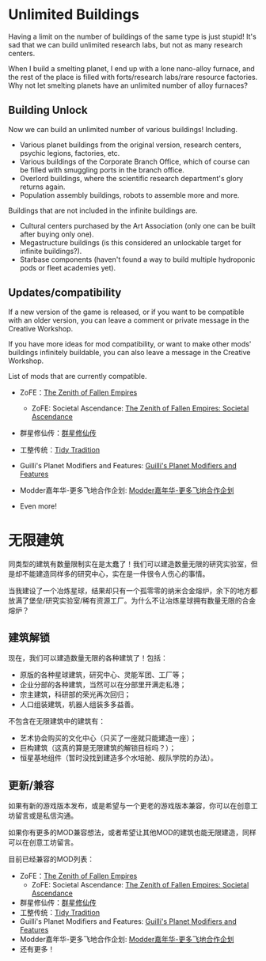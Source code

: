 # Unlimited Buildings

Having a limit on the number of buildings of the same type is just stupid! It's sad that we can build unlimited research labs, but not as many research centers.

When I build a smelting planet, I end up with a lone nano-alloy furnace, and the rest of the place is filled with forts/research labs/rare resource factories. Why not let smelting planets have an unlimited number of alloy furnaces?

## Building Unlock

Now we can build an unlimited number of various buildings! Including.

* Various planet buildings from the original version, research centers, psychic legions, factories, etc.
* Various buildings of the Corporate Branch Office, which of course can be filled with smuggling ports in the branch office.
* Overlord buildings, where the scientific research department's glory returns again.
* Population assembly buildings, robots to assemble more and more.

Buildings that are not included in the infinite buildings are.

* Cultural centers purchased by the Art Association (only one can be built after buying only one).
* Megastructure buildings (is this considered an unlockable target for infinite buildings?).
* Starbase components (haven't found a way to build multiple hydroponic pods or fleet academies yet).

## Updates/compatibility

If a new version of the game is released, or if you want to be compatible with an older version, you can leave a comment or private message in the Creative Workshop.

If you have more ideas for mod compatibility, or want to make other mods' buildings infinitely buildable, you can also leave a message in the Creative Workshop.

List of mods that are currently compatible.

* ZoFE：[The Zenith of Fallen Empires](https://steamcommunity.com/sharedfiles/filedetails/?id=2053987275)
  * ZoFE: Societal Ascendance: [The Zenith of Fallen Empires: Societal Ascendance](https://steamcommunity.com/sharedfiles/filedetails/?id=2071119457)

* 群星修仙传：[群星修仙传](https://steamcommunity.com/sharedfiles/filedetails/?id=2865408972)
* 工整传统：[Tidy Tradition](https://steamcommunity.com/sharedfiles/filedetails/?id=2438313459)
* Guilli's Planet Modifiers and Features: [Guilli's Planet Modifiers and Features](https://steamcommunity.com/sharedfiles/filedetails/?id=865040033)
* Modder嘉年华-更多飞地合作企划: [Modder嘉年华-更多飞地合作企划](https://steamcommunity.com/sharedfiles/filedetails/?id=2839742216)
* Even more!

# 无限建筑

同类型的建筑有数量限制实在是太蠢了！我们可以建造数量无限的研究实验室，但是却不能建造同样多的研究中心，实在是一件很令人伤心的事情。

当我建设了一个冶炼星球，结果却只有一个孤零零的纳米合金熔炉，余下的地方都放满了堡垒/研究实验室/稀有资源工厂。为什么不让冶炼星球拥有数量无限的合金熔炉？

## 建筑解锁

现在，我们可以建造数量无限的各种建筑了！包括：

* 原版的各种星球建筑，研究中心、灵能军团、工厂等；
* 企业分部的各种建筑，当然可以在分部里开满走私港；
* 宗主建筑，科研部的荣光再次回归；
* 人口组装建筑，机器人组装多多益善。

不包含在无限建筑中的建筑有：

* 艺术协会购买的文化中心（只买了一座就只能建造一座）；
* 巨构建筑（这真的算是无限建筑的解锁目标吗？）；
* 恒星基地组件（暂时没找到建造多个水培舱、舰队学院的办法）。

## 更新/兼容

如果有新的游戏版本发布，或是希望与一个更老的游戏版本兼容，你可以在创意工坊留言或是私信沟通。

如果你有更多的MOD兼容想法，或者希望让其他MOD的建筑也能无限建造，同样可以在创意工坊留言。

目前已经兼容的MOD列表：

* ZoFE：[The Zenith of Fallen Empires](https://steamcommunity.com/sharedfiles/filedetails/?id=2053987275)
  * ZoFE: Societal Ascendance: [The Zenith of Fallen Empires: Societal Ascendance](https://steamcommunity.com/sharedfiles/filedetails/?id=2071119457)
* 群星修仙传：[群星修仙传](https://steamcommunity.com/sharedfiles/filedetails/?id=2865408972)
* 工整传统：[Tidy Tradition](https://steamcommunity.com/sharedfiles/filedetails/?id=2438313459)
* Guilli's Planet Modifiers and Features: [Guilli's Planet Modifiers and Features](https://steamcommunity.com/sharedfiles/filedetails/?id=865040033)
* Modder嘉年华-更多飞地合作企划: [Modder嘉年华-更多飞地合作企划](https://steamcommunity.com/sharedfiles/filedetails/?id=2839742216)
* 还有更多！